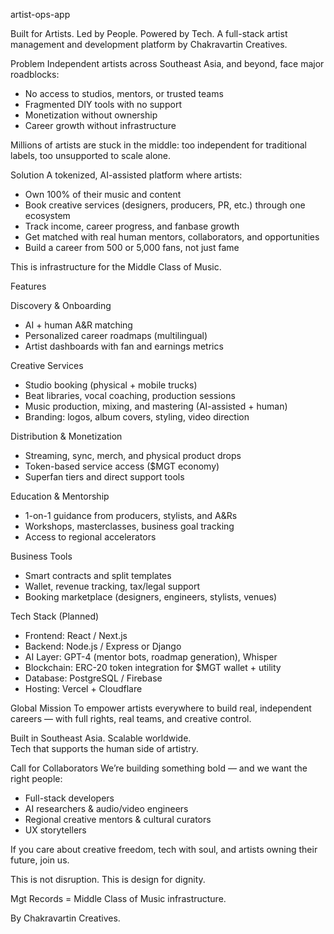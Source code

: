 artist-ops-app

Built for Artists. Led by People. Powered by Tech. 
A full-stack artist management and development platform by Chakravartin Creatives.

Problem
Independent artists across Southeast Asia, and beyond, face major roadblocks:
- No access to studios, mentors, or trusted teams
- Fragmented DIY tools with no support
- Monetization without ownership
- Career growth without infrastructure

Millions of artists are stuck in the middle: too independent for traditional labels, too unsupported to scale alone.

Solution
A tokenized, AI-assisted platform where artists:
- Own 100% of their music and content
- Book creative services (designers, producers, PR, etc.) through one ecosystem
- Track income, career progress, and fanbase growth
- Get matched with real human mentors, collaborators, and opportunities
- Build a career from 500 or 5,000 fans, not just fame

This is infrastructure for the Middle Class of Music.

Features

Discovery & Onboarding
- AI + human A&R matching
- Personalized career roadmaps (multilingual)
- Artist dashboards with fan and earnings metrics

Creative Services
- Studio booking (physical + mobile trucks)
- Beat libraries, vocal coaching, production sessions
- Music production, mixing, and mastering (AI-assisted + human)
- Branding: logos, album covers, styling, video direction

Distribution & Monetization
- Streaming, sync, merch, and physical product drops
- Token-based service access ($MGT economy)
- Superfan tiers and direct support tools

Education & Mentorship
- 1-on-1 guidance from producers, stylists, and A&Rs
- Workshops, masterclasses, business goal tracking
- Access to regional accelerators

Business Tools
- Smart contracts and split templates
- Wallet, revenue tracking, tax/legal support
- Booking marketplace (designers, engineers, stylists, venues)

Tech Stack (Planned)
- Frontend: React / Next.js
- Backend: Node.js / Express or Django
- AI Layer: GPT-4 (mentor bots, roadmap generation), Whisper
- Blockchain: ERC-20 token integration for $MGT wallet + utility
- Database: PostgreSQL / Firebase
- Hosting: Vercel + Cloudflare

Global Mission
To empower artists everywhere to build real, independent careers — with full rights, real teams, and creative control.

Built in Southeast Asia. Scalable worldwide.  
Tech that supports the human side of artistry.

Call for Collaborators
We’re building something bold — and we want the right people:
- Full-stack developers
- AI researchers & audio/video engineers
- Regional creative mentors & cultural curators
- UX storytellers

If you care about creative freedom, tech with soul, and artists owning their future, join us.

This is not disruption. This is design for dignity.


Mgt Records = Middle Class of Music infrastructure.

By Chakravartin Creatives.

